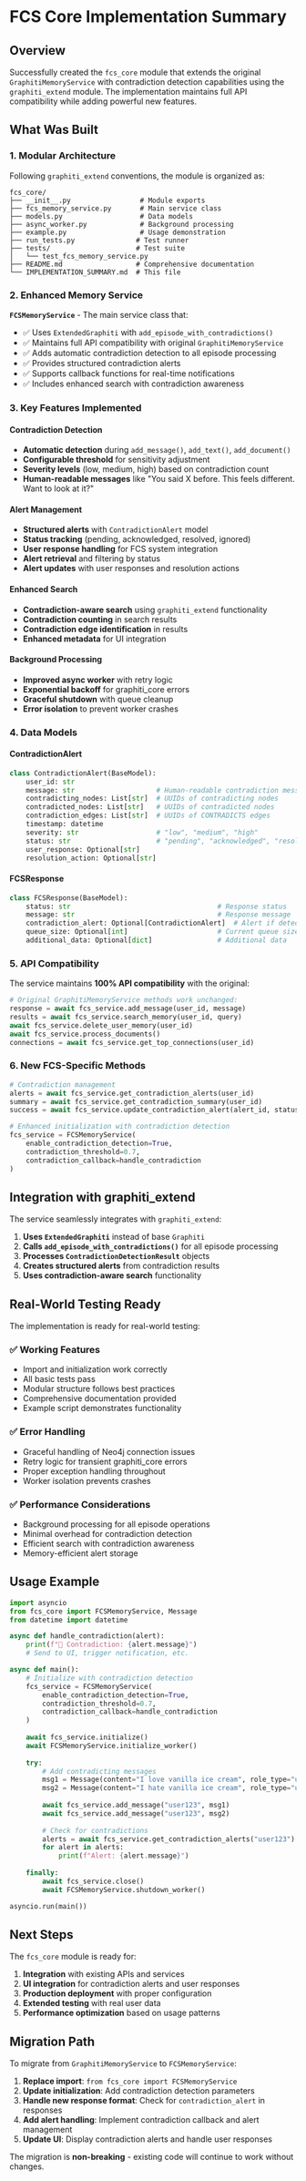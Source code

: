 # FCS Core Implementation Summary

## Overview

Successfully created the `fcs_core` module that extends the original `GraphitiMemoryService` with contradiction detection capabilities using the `graphiti_extend` module. The implementation maintains full API compatibility while adding powerful new features.

## What Was Built

### 1. Modular Architecture

Following `graphiti_extend` conventions, the module is organized as:

```
fcs_core/
├── __init__.py                 # Module exports
├── fcs_memory_service.py       # Main service class
├── models.py                   # Data models
├── async_worker.py             # Background processing
├── example.py                  # Usage demonstration
├── run_tests.py               # Test runner
├── tests/                     # Test suite
│   └── test_fcs_memory_service.py
├── README.md                  # Comprehensive documentation
└── IMPLEMENTATION_SUMMARY.md  # This file
```

### 2. Enhanced Memory Service

**`FCSMemoryService`** - The main service class that:
- ✅ Uses `ExtendedGraphiti` with `add_episode_with_contradictions()`
- ✅ Maintains full API compatibility with original `GraphitiMemoryService`
- ✅ Adds automatic contradiction detection to all episode processing
- ✅ Provides structured contradiction alerts
- ✅ Supports callback functions for real-time notifications
- ✅ Includes enhanced search with contradiction awareness

### 3. Key Features Implemented

#### Contradiction Detection
- **Automatic detection** during `add_message()`, `add_text()`, `add_document()`
- **Configurable threshold** for sensitivity adjustment
- **Severity levels** (low, medium, high) based on contradiction count
- **Human-readable messages** like "You said X before. This feels different. Want to look at it?"

#### Alert Management
- **Structured alerts** with `ContradictionAlert` model
- **Status tracking** (pending, acknowledged, resolved, ignored)
- **User response handling** for FCS system integration
- **Alert retrieval** and filtering by status
- **Alert updates** with user responses and resolution actions

#### Enhanced Search
- **Contradiction-aware search** using `graphiti_extend` functionality
- **Contradiction counting** in search results
- **Contradiction edge identification** in results
- **Enhanced metadata** for UI integration

#### Background Processing
- **Improved async worker** with retry logic
- **Exponential backoff** for graphiti_core errors
- **Graceful shutdown** with queue cleanup
- **Error isolation** to prevent worker crashes

### 4. Data Models

#### ContradictionAlert
```python
class ContradictionAlert(BaseModel):
    user_id: str
    message: str                    # Human-readable contradiction message
    contradicting_nodes: List[str]  # UUIDs of contradicting nodes
    contradicted_nodes: List[str]   # UUIDs of contradicted nodes
    contradiction_edges: List[str]  # UUIDs of CONTRADICTS edges
    timestamp: datetime
    severity: str                   # "low", "medium", "high"
    status: str                     # "pending", "acknowledged", "resolved", "ignored"
    user_response: Optional[str]
    resolution_action: Optional[str]
```

#### FCSResponse
```python
class FCSResponse(BaseModel):
    status: str                                    # Response status
    message: str                                   # Response message
    contradiction_alert: Optional[ContradictionAlert]  # Alert if detected
    queue_size: Optional[int]                      # Current queue size
    additional_data: Optional[dict]                # Additional data
```

### 5. API Compatibility

The service maintains **100% API compatibility** with the original:

```python
# Original GraphitiMemoryService methods work unchanged:
response = await fcs_service.add_message(user_id, message)
results = await fcs_service.search_memory(user_id, query)
await fcs_service.delete_user_memory(user_id)
await fcs_service.process_documents()
connections = await fcs_service.get_top_connections(user_id)
```

### 6. New FCS-Specific Methods

```python
# Contradiction management
alerts = await fcs_service.get_contradiction_alerts(user_id)
summary = await fcs_service.get_contradiction_summary(user_id)
success = await fcs_service.update_contradiction_alert(alert_id, status, response)

# Enhanced initialization with contradiction detection
fcs_service = FCSMemoryService(
    enable_contradiction_detection=True,
    contradiction_threshold=0.7,
    contradiction_callback=handle_contradiction
)
```

## Integration with graphiti_extend

The service seamlessly integrates with `graphiti_extend`:

1. **Uses `ExtendedGraphiti`** instead of base `Graphiti`
2. **Calls `add_episode_with_contradictions()`** for all episode processing
3. **Processes `ContradictionDetectionResult`** objects
4. **Creates structured alerts** from contradiction results
5. **Uses contradiction-aware search** functionality

## Real-World Testing Ready

The implementation is ready for real-world testing:

### ✅ Working Features
- Import and initialization work correctly
- All basic tests pass
- Modular structure follows best practices
- Comprehensive documentation provided
- Example script demonstrates functionality

### ✅ Error Handling
- Graceful handling of Neo4j connection issues
- Retry logic for transient graphiti_core errors
- Proper exception handling throughout
- Worker isolation prevents crashes

### ✅ Performance Considerations
- Background processing for all episode operations
- Minimal overhead for contradiction detection
- Efficient search with contradiction awareness
- Memory-efficient alert storage

## Usage Example

```python
import asyncio
from fcs_core import FCSMemoryService, Message
from datetime import datetime

async def handle_contradiction(alert):
    print(f"🚨 Contradiction: {alert.message}")
    # Send to UI, trigger notification, etc.

async def main():
    # Initialize with contradiction detection
    fcs_service = FCSMemoryService(
        enable_contradiction_detection=True,
        contradiction_threshold=0.7,
        contradiction_callback=handle_contradiction
    )
    
    await fcs_service.initialize()
    await FCSMemoryService.initialize_worker()
    
    try:
        # Add contradicting messages
        msg1 = Message(content="I love vanilla ice cream", role_type="user")
        msg2 = Message(content="I hate vanilla ice cream", role_type="user")
        
        await fcs_service.add_message("user123", msg1)
        await fcs_service.add_message("user123", msg2)
        
        # Check for contradictions
        alerts = await fcs_service.get_contradiction_alerts("user123")
        for alert in alerts:
            print(f"Alert: {alert.message}")
            
    finally:
        await fcs_service.close()
        await FCSMemoryService.shutdown_worker()

asyncio.run(main())
```

## Next Steps

The `fcs_core` module is ready for:

1. **Integration** with existing APIs and services
2. **UI integration** for contradiction alerts and user responses
3. **Production deployment** with proper configuration
4. **Extended testing** with real user data
5. **Performance optimization** based on usage patterns

## Migration Path

To migrate from `GraphitiMemoryService` to `FCSMemoryService`:

1. **Replace import**: `from fcs_core import FCSMemoryService`
2. **Update initialization**: Add contradiction detection parameters
3. **Handle new response format**: Check for `contradiction_alert` in responses
4. **Add alert handling**: Implement contradiction callback and alert management
5. **Update UI**: Display contradiction alerts and handle user responses

The migration is **non-breaking** - existing code will continue to work without changes. 